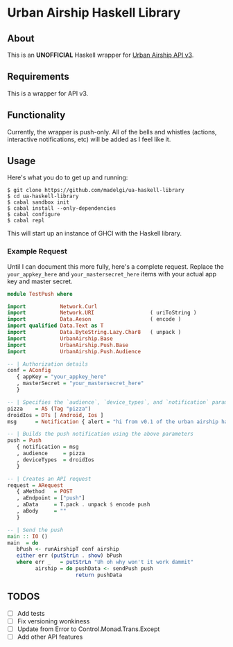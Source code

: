 # Urban Airship Haskell Library

## About

This is an **UNOFFICIAL** Haskell wrapper for
[Urban Airship API v3](http://docs.urbanairship.com/api/ua.html).


## Requirements

This is a wrapper for API v3.


## Functionality

Currently, the wrapper is push-only. All of the bells and whistles (actions, interactive
notifications, etc) will be added as I feel like it.


## Usage

Here's what you do to get up and running:

```
$ git clone https://github.com/madelgi/ua-haskell-library
$ cd ua-haskell-library
$ cabal sandbox init
$ cabal install --only-dependencies
$ cabal configure
$ cabal repl
```

This will start up an instance of GHCI with the Haskell library.


### Example Request

Until I can document this more fully, here's a complete request. Replace the `your_appkey_here`
and `your_mastersecret_here` items with your actual app key and master secret.

```haskell
module TestPush where

import           Network.Curl
import           Network.URI                  ( uriToString )
import           Data.Aeson                   ( encode )
import qualified Data.Text as T
import           Data.ByteString.Lazy.Char8   ( unpack )
import           UrbanAirship.Base
import           UrbanAirship.Push.Base
import           UrbanAirship.Push.Audience

-- | Authorization details
conf = AConfig
   { appKey = "your_appkey_here"
   , masterSecret = "your_mastersecret_here"
   }

-- | Specifies the `audience`, `device_types`, and `notification` parameters
pizza    = AS (Tag "pizza")
droidIos = DTs [ Android, Ios ]
msg      = Notification { alert = "hi from v0.1 of the urban airship haskell lib" }

-- | Builds the push notification using the above parameters
push = Push
   { notification = msg
   , audience     = pizza
   , deviceTypes  = droidIos
   }

-- | Creates an API request
request = ARequest
   { aMethod   = POST
   , aEndpoint = ["push"]
   , aData     = T.pack . unpack $ encode push
   , aBody     = ""
   }

-- | Send the push
main :: IO ()
main  = do
   bPush <- runAirshipT conf airship
   either err (putStrLn . show) bPush
   where err _   = putStrLn "Uh oh why won't it work dammit"
         airship = do pushData <- sendPush push
                      return pushData

```

## TODOS

- [ ] Add tests
- [ ] Fix versioning wonkiness
- [ ] Update from Error to Control.Monad.Trans.Except
- [ ] Add other API features
